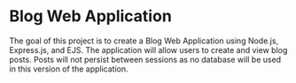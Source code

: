 # Blog Web Application
 
The goal of this project is to create a Blog Web Application using Node.js, Express.js, and EJS. The application will allow users to create and view blog posts.
Posts will not persist between sessions as no database will be used in this version of the application.

